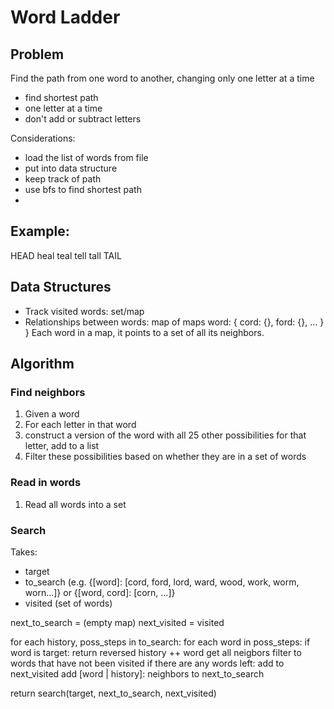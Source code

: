 # Word Ladder

## Problem

Find the path from one word to another, changing only one letter at a time
- find shortest path
- one letter at a time
- don't add or subtract letters

Considerations:
- load the list of words from file
- put into data structure
- keep track of path
- use bfs to find shortest path
- 


## Example:

HEAD
heal
teal
tell
tall
TAIL

## Data Structures
- Track visited words: set/map
- Relationships between words:
  map of maps
  word: {
      cord: {},
      ford: {},
      ...
      }
  }
  Each word in a map, it points to a set of all its neighbors.

## Algorithm

### Find neighbors
1. Given a word
2. For each letter in that word
3. construct a version of the word with all 25 other possibilities for that letter, add to a list
4. Filter these possibilities based on whether they are in a set of words

### Read in words
1. Read all words into a set

### Search
Takes: 
- target
- to_search (e.g. {[word]: [cord, ford, lord, ward, wood, work, worm, worn...]} or {[word, cord]: [corn, ...]}
- visited (set of words)

next_to_search = (empty map)
next_visited = visited



for each history, poss_steps in to_search:
    for each word in poss_steps:
        if word is target:
            return reversed history ++ word
        get all neigbors
        filter to words that have not been visited
        if there are any words left:
            add to next_visited
            add [word | history]: neighbors to next_to_search

return search(target, next_to_search, next_visited)
